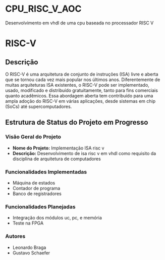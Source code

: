 # CPU_RISC_V_AOC
Desenvolvimento em vhdl de uma cpu baseada no processador RISC V

<html>
<head>
  <meta charset="UTF-8">
  
</head>
<body>
  <h1>RISC-V</h1>

  <h2>Descrição</h2>
  <p>O RISC-V é uma arquitetura de conjunto de instruções (ISA) livre e aberta que se tornou cada vez mais popular nos últimos anos. Diferentemente de muitas arquiteturas ISA existentes, o RISC-V pode ser implementado, usado, modificado e distribuído gratuitamente, tanto para fins comerciais quanto acadêmicos. Essa abordagem aberta tem contribuído para uma ampla adoção do RISC-V em várias aplicações, desde sistemas em chip (SoCs) até supercomputadores.</p>

  <h2>Estrutura de Status do Projeto em Progresso</h2>

  <h3>Visão Geral do Projeto</h3>
  <ul>
    <li><strong>Nome do Projeto:</strong> Implementação ISA risc v</li>
    <li><strong>Descrição:</strong> Desenvolvimento de isa risc v em vhdl como requisito da disciplina de arquitetura de computadores</li>
  </ul>

  <h3>Funcionalidades Implementadas</h3>
  <ul>
    <li>Máquina de estados</li>
    <li>Contador de programa</li>
    <li>Banco de registradores</li>
  </ul>

  <h3>Funcionalidades Planejadas</h3>
  <ul>
    <li>Integração dos módulos uc, pc, e memória</li>
    <li>Teste na FPGA</li>
  </ul>
  
  <h3>Autores</h3>
  <ul>
    <li>Leonardo Braga </li>
    <li>Gustavo Schaefer</li>
  </ul>

 
  
</body>
</html>
